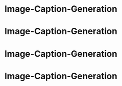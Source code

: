 # Image-Caption-Generation
# Image-Caption-Generation
# Image-Caption-Generation
# Image-Caption-Generation
